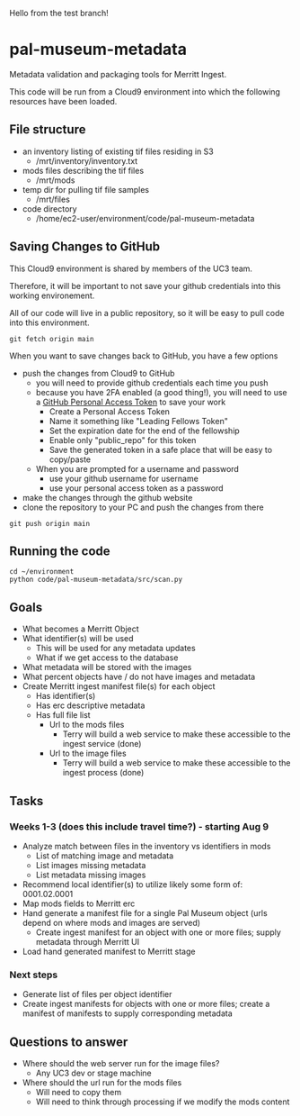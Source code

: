 Hello from the test branch!

# pal-museum-metadata
Metadata validation and packaging tools for Merritt Ingest.

This code will be run from a Cloud9 environment into which the following resources have been loaded.

## File structure
- an inventory listing of existing tif files residing in S3
  - /mrt/inventory/inventory.txt
- mods files describing the tif files
  - /mrt/mods
- temp dir for pulling tif file samples
  - /mrt/files
- code directory
  - /home/ec2-user/environment/code/pal-museum-metadata

## Saving Changes to GitHub

This Cloud9 environment is shared by members of the UC3 team.

Therefore, it will be important to not save your github credentials into this working environement.

All of our code will live in a public repository, so it will be easy to pull code into this environment.

```
git fetch origin main
```

When you want to save changes back to GitHub, you have a few options
- push the changes from Cloud9 to GitHub
  - you will need to provide github credentials each time you push
  - because you have 2FA enabled (a good thing!), you will need to use a [GitHub Personal Access Token](https://docs.github.com/en/authentication/keeping-your-account-and-data-secure/creating-a-personal-access-token) to save your work
    - Create a Personal Access Token
    - Name it something like "Leading Fellows Token"
    - Set the expiration date for the end of the fellowship
    - Enable only "public_repo" for this token
    - Save the generated token in a safe place that will be easy to copy/paste
  - When you are prompted for a username and password
    - use your github username for username
    - use your personal access token as a password
- make the changes through the github website
- clone the repository to your PC and push the changes from there

```
git push origin main
```

## Running the code
```
cd ~/environment
python code/pal-museum-metadata/src/scan.py 
```

## Goals
- What becomes a Merritt Object
- What identifier(s) will be used
  - This will be used for any metadata updates 
  - What if we get access to the database
- What metadata will be stored with the images
- What percent objects have / do not have images and metadata
- Create Merritt ingest manifest file(s) for each object
  - Has identifier(s)
  - Has erc descriptive metadata
  - Has full file list
    - Url to the mods files
      - Terry will build a web service to make these accessible to the ingest service (done)
    - Url to the image files
      - Terry will build a web service to make these accessible to the ingest process (done)

## Tasks

### Weeks 1-3 (does this include travel time?) - starting Aug 9
- Analyze match between files in the inventory vs identifiers in mods
  - List of matching image and metadata
  - List images missing metadata
  - List metadata missing images
- Recommend local identifier(s) to utilize likely some form of: 0001.02.0001
- Map mods fields to Merritt erc
- Hand generate a manifest file for a single Pal Museum object (urls depend on where mods and images are served)
  - Create ingest manifest for an object with one or more files; supply metadata through Merritt UI
- Load hand generated manifest to Merritt stage

### Next steps
- Generate list of files per object identifier
- Create ingest manifests for objects with one or more files; create a manifest of manifests to supply corresponding metadata


## Questions to answer
- Where should the web server run for the image files?
  - Any UC3 dev or stage machine
- Where should the url run for the mods files
  - Will need to copy them 
  - Will need to think through processing if we modify the mods content
